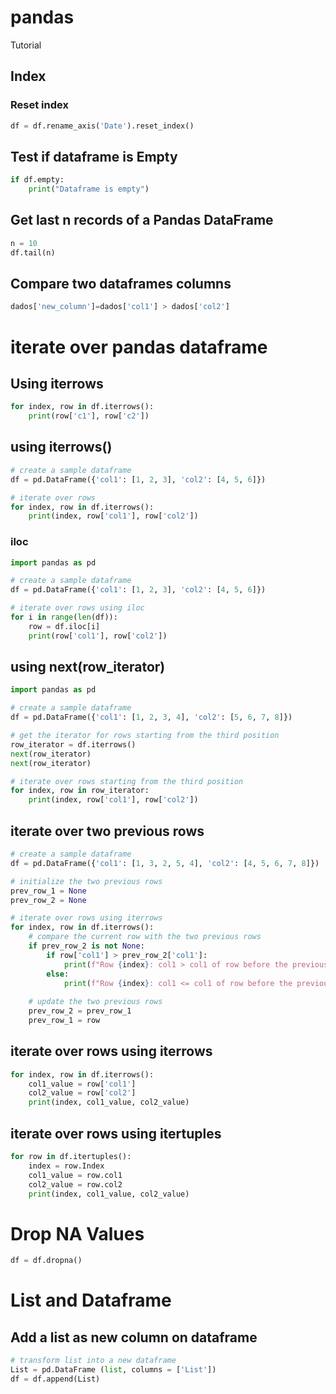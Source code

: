 # pandas
Tutorial

## Index
### Reset index 
```python
df = df.rename_axis('Date').reset_index()
```



## Test if dataframe is Empty
```python
if df.empty:
    print("Dataframe is empty")
```

    
## Get last n records of a Pandas DataFrame
```python
n = 10 
df.tail(n)
```

## Compare two dataframes columns 
```python
dados['new_column']=dados['col1'] > dados['col2']
```

# iterate over pandas dataframe
## Using iterrows
```python
for index, row in df.iterrows():
    print(row['c1'], row['c2'])
```    

## using iterrows()
```python
# create a sample dataframe
df = pd.DataFrame({'col1': [1, 2, 3], 'col2': [4, 5, 6]})

# iterate over rows
for index, row in df.iterrows():
    print(index, row['col1'], row['col2'])
```    

### iloc
```python
import pandas as pd

# create a sample dataframe
df = pd.DataFrame({'col1': [1, 2, 3], 'col2': [4, 5, 6]})

# iterate over rows using iloc
for i in range(len(df)):
    row = df.iloc[i]
    print(row['col1'], row['col2'])
``` 

## using next(row_iterator)
```python
import pandas as pd

# create a sample dataframe
df = pd.DataFrame({'col1': [1, 2, 3, 4], 'col2': [5, 6, 7, 8]})

# get the iterator for rows starting from the third position
row_iterator = df.iterrows()
next(row_iterator)
next(row_iterator)

# iterate over rows starting from the third position
for index, row in row_iterator:
    print(index, row['col1'], row['col2'])
```  

## iterate over two previous rows
```python
# create a sample dataframe
df = pd.DataFrame({'col1': [1, 3, 2, 5, 4], 'col2': [4, 5, 6, 7, 8]})

# initialize the two previous rows
prev_row_1 = None
prev_row_2 = None

# iterate over rows using iterrows
for index, row in df.iterrows():
    # compare the current row with the two previous rows
    if prev_row_2 is not None:
        if row['col1'] > prev_row_2['col1']:
            print(f"Row {index}: col1 > col1 of row before the previous row")
        else:
            print(f"Row {index}: col1 <= col1 of row before the previous row")
    
    # update the two previous rows
    prev_row_2 = prev_row_1
    prev_row_1 = row
```

## iterate over rows using iterrows
```python
for index, row in df.iterrows():
    col1_value = row['col1']
    col2_value = row['col2']
    print(index, col1_value, col2_value)
```
## iterate over rows using itertuples

```python
for row in df.itertuples():
    index = row.Index
    col1_value = row.col1
    col2_value = row.col2
    print(index, col1_value, col2_value)
```

# Drop NA Values
```python
df = df.dropna()
```

# List and Dataframe
## Add a list as new column on dataframe 
```python
# transform list into a new dataframe
List = pd.DataFrame (list, columns = ['List'])
df = df.append(List)
```
